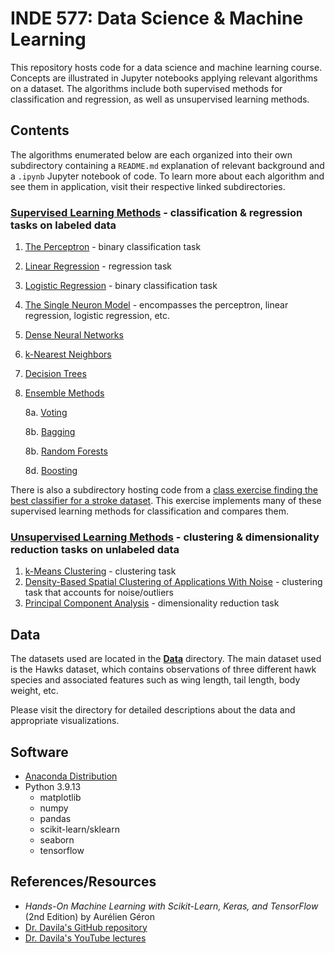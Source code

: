 # INDE 577: Data Science & Machine Learning

This repository hosts code for a data science and machine learning course. Concepts are illustrated in Jupyter notebooks applying relevant algorithms on a dataset. The algorithms include both supervised methods for classification and regression, as well as unsupervised learning methods.

## Contents

The algorithms enumerated below are each organized into their own subdirectory containing a `README.md` explanation of relevant background and a `.ipynb` Jupyter notebook of code. To learn more about each algorithm and see them in application, visit their respective linked subdirectories.

### __**[Supervised Learning Methods](https://github.com/kary5678/INDE-577/tree/main/supervised-learning)**__ - classification & regression tasks on labeled data
1. [The Perceptron](https://github.com/kary5678/INDE-577/tree/main/supervised-learning/perceptron) - binary classification task
2. [Linear Regression](https://github.com/kary5678/INDE-577/tree/main/supervised-learning/linear_regression) - regression task
3. [Logistic Regression](https://github.com/kary5678/INDE-577/tree/main/supervised-learning/logistic_regression) - binary classification task
4. [The Single Neuron Model](https://github.com/kary5678/INDE-577/tree/main/supervised-learning/single_neuron) - encompasses the perceptron, linear regression, logistic regression, etc.
5. [Dense Neural Networks](https://github.com/kary5678/INDE-577/tree/main/supervised-learning/dense_neural_network)
6. [k-Nearest Neighbors](https://github.com/kary5678/INDE-577/tree/main/supervised-learning/knn)
7. [Decision Trees](https://github.com/kary5678/INDE-577/tree/main/supervised-learning/decision_trees)
8. [Ensemble Methods](https://github.com/kary5678/INDE-577/tree/main/supervised-learning/ensemble_methods)

   8a. [Voting](https://github.com/kary5678/INDE-577/tree/main/supervised-learning/ensemble_methods/hard_voting)
   
   8b. [Bagging](https://github.com/kary5678/INDE-577/tree/main/supervised-learning/ensemble_methods/bagging)
   
   8b. [Random Forests](https://github.com/kary5678/INDE-577/tree/main/supervised-learning/ensemble_methods/random_forests)
   
   8d. [Boosting](https://github.com/kary5678/INDE-577/tree/main/supervised-learning/ensemble_methods/boosting)
   
There is also a subdirectory hosting code from a [class exercise finding the best classifier for a stroke dataset](https://github.com/kary5678/INDE-577/tree/main/supervised-learning/class_exercise_3-31). This exercise implements many of these supervised learning methods for classification and compares them.


### __**[Unsupervised Learning Methods](https://github.com/kary5678/INDE-577/tree/main/unsupervised-learning)**__ - clustering & dimensionality reduction tasks on unlabeled data
1. [k-Means Clustering](https://github.com/kary5678/INDE-577/tree/main/unsupervised-learning/k-means_clustering) - clustering task
2. [Density-Based Spatial Clustering of Applications With Noise](https://github.com/kary5678/INDE-577/tree/main/unsupervised-learning/dbscan) - clustering task that accounts for noise/outliers
3. [Principal Component Analysis](https://github.com/kary5678/INDE-577/tree/main/unsupervised-learning/pca) - dimensionality reduction task

## Data
The datasets used are located in the [**Data**](https://github.com/kary5678/INDE-577/tree/main/Data) directory. The main dataset used is the Hawks dataset, which contains observations of three different hawk species and associated features such as wing length, tail length, body weight, etc. 

Please visit the directory for detailed descriptions about the data and appropriate visualizations.

## Software

* [Anaconda Distribution](https://www.anaconda.com/products/distribution)
* Python 3.9.13
  * matplotlib
  * numpy
  * pandas
  * scikit-learn/sklearn
  * seaborn
  * tensorflow

## References/Resources
* *Hands-On Machine Learning with Scikit-Learn, Keras, and TensorFlow* (2nd Edition) by Aurélien Géron
* [Dr. Davila's GitHub repository](https://github.com/RandyRDavila/Data_Science_and_Machine_Learning_Spring_2022)
* [Dr. Davila's YouTube lectures](https://youtube.com/playlist?list=PLiUo37D6MN3Fc-lICEHyR46VfwynkIRrf)
